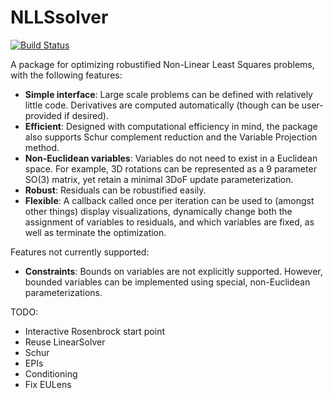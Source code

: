 # NLLSsolver

[![Build Status](https://github.com/ojwoodford/NLLSsolver.jl/actions/workflows/CI.yml/badge.svg?branch=main)](https://github.com/ojwoodford/NLLSsolver.jl/actions/workflows/CI.yml?query=branch%3Amain)

A package for optimizing robustified Non-Linear Least Squares problems, with the following features:
- **Simple interface**: Large scale problems can be defined with relatively little code. Derivatives are computed automatically (though can be user-provided if desired).
- **Efficient**: Designed with computational efficiency in mind, the package also supports Schur complement reduction and the Variable Projection method.
- **Non-Euclidean variables**: Variables do not need to exist in a Euclidean space. For example, 3D rotations can be represented as a 9 parameter SO(3) matrix, yet retain a minimal 3DoF update parameterization.
- **Robust**: Residuals can be robustified easily.
- **Flexible**: A callback called once per iteration can be used to (amongst other things) display visualizations, dynamically change both the assignment of variables to residuals, and which variables are fixed, as well as terminate the optimization.

Features not currently supported:
- **Constraints**: Bounds on variables are not explicitly supported. However, bounded variables can be implemented using special, non-Euclidean parameterizations.

TODO:
- Interactive Rosenbrock start point
- Reuse LinearSolver
- Schur
- EPIs
- Conditioning
- Fix EULens
